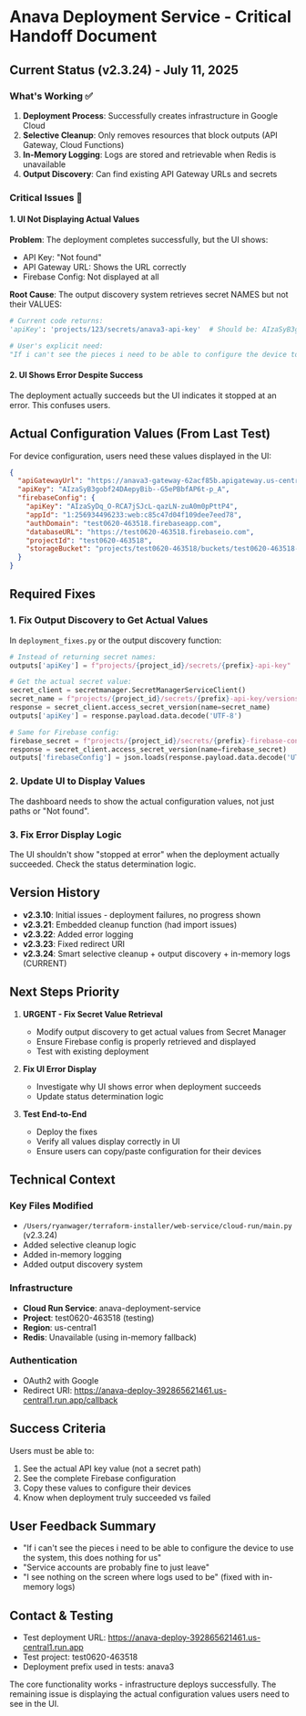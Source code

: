 # Anava Deployment Service - Critical Handoff Document

## Current Status (v2.3.24) - July 11, 2025

### What's Working ✅
1. **Deployment Process**: Successfully creates infrastructure in Google Cloud
2. **Selective Cleanup**: Only removes resources that block outputs (API Gateway, Cloud Functions)
3. **In-Memory Logging**: Logs are stored and retrievable when Redis is unavailable
4. **Output Discovery**: Can find existing API Gateway URLs and secrets

### Critical Issues 🚨

#### 1. UI Not Displaying Actual Values
**Problem**: The deployment completes successfully, but the UI shows:
- API Key: "Not found" 
- API Gateway URL: Shows the URL correctly
- Firebase Config: Not displayed at all

**Root Cause**: The output discovery system retrieves secret NAMES but not their VALUES:
```python
# Current code returns:
'apiKey': 'projects/123/secrets/anava3-api-key'  # Should be: AIzaSyB3gobf24DAepyBib--G5ePBbfAP6t-p_A

# User's explicit need:
"If i can't see the pieces i need to be able to configure the device to use the system, this does nothing for us"
```

#### 2. UI Shows Error Despite Success
The deployment actually succeeds but the UI indicates it stopped at an error. This confuses users.

## Actual Configuration Values (From Last Test)

For device configuration, users need these values displayed in the UI:

```json
{
  "apiGatewayUrl": "https://anava3-gateway-62acf85b.apigateway.us-central1.run.app",
  "apiKey": "AIzaSyB3gobf24DAepyBib--G5ePBbfAP6t-p_A",
  "firebaseConfig": {
    "apiKey": "AIzaSyDq_O-RCA7jSJcL-qazLN-zuA0m0pPttP4",
    "appId": "1:256934496233:web:c85c47d04f109dee7eed78",
    "authDomain": "test0620-463518.firebaseapp.com",
    "databaseURL": "https://test0620-463518.firebaseio.com",
    "projectId": "test0620-463518",
    "storageBucket": "projects/test0620-463518/buckets/test0620-463518-anava3-firebase"
  }
}
```

## Required Fixes

### 1. Fix Output Discovery to Get Actual Values
In `deployment_fixes.py` or the output discovery function:

```python
# Instead of returning secret names:
outputs['apiKey'] = f"projects/{project_id}/secrets/{prefix}-api-key"

# Get the actual secret value:
secret_client = secretmanager.SecretManagerServiceClient()
secret_name = f"projects/{project_id}/secrets/{prefix}-api-key/versions/latest"
response = secret_client.access_secret_version(name=secret_name)
outputs['apiKey'] = response.payload.data.decode('UTF-8')

# Same for Firebase config:
firebase_secret = f"projects/{project_id}/secrets/{prefix}-firebase-config/versions/latest"
response = secret_client.access_secret_version(name=firebase_secret)
outputs['firebaseConfig'] = json.loads(response.payload.data.decode('UTF-8'))
```

### 2. Update UI to Display Values
The dashboard needs to show the actual configuration values, not just paths or "Not found".

### 3. Fix Error Display Logic
The UI shouldn't show "stopped at error" when the deployment actually succeeded. Check the status determination logic.

## Version History
- **v2.3.10**: Initial issues - deployment failures, no progress shown
- **v2.3.21**: Embedded cleanup function (had import issues)
- **v2.3.22**: Added error logging
- **v2.3.23**: Fixed redirect URI
- **v2.3.24**: Smart selective cleanup + output discovery + in-memory logs (CURRENT)

## Next Steps Priority

1. **URGENT - Fix Secret Value Retrieval**
   - Modify output discovery to get actual values from Secret Manager
   - Ensure Firebase config is properly retrieved and displayed
   - Test with existing deployment

2. **Fix UI Error Display**
   - Investigate why UI shows error when deployment succeeds
   - Update status determination logic

3. **Test End-to-End**
   - Deploy the fixes
   - Verify all values display correctly in UI
   - Ensure users can copy/paste configuration for their devices

## Technical Context

### Key Files Modified
- `/Users/ryanwager/terraform-installer/web-service/cloud-run/main.py` (v2.3.24)
- Added selective cleanup logic
- Added in-memory logging
- Added output discovery system

### Infrastructure
- **Cloud Run Service**: anava-deployment-service
- **Project**: test0620-463518 (testing)
- **Region**: us-central1
- **Redis**: Unavailable (using in-memory fallback)

### Authentication
- OAuth2 with Google
- Redirect URI: https://anava-deploy-392865621461.us-central1.run.app/callback

## Success Criteria
Users must be able to:
1. See the actual API key value (not a secret path)
2. See the complete Firebase configuration
3. Copy these values to configure their devices
4. Know when deployment truly succeeded vs failed

## User Feedback Summary
- "If i can't see the pieces i need to be able to configure the device to use the system, this does nothing for us"
- "Service accounts are probably fine to just leave"
- "I see nothing on the screen where logs used to be" (fixed with in-memory logs)

## Contact & Testing
- Test deployment URL: https://anava-deploy-392865621461.us-central1.run.app
- Test project: test0620-463518
- Deployment prefix used in tests: anava3

The core functionality works - infrastructure deploys successfully. The remaining issue is displaying the actual configuration values users need to see in the UI.